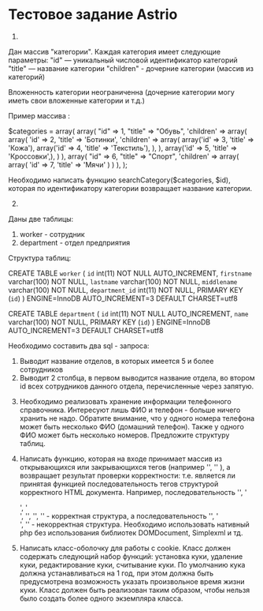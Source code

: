 # Тестовое задание Astrio

1.
Дан массив "категории". Каждая категория имеет следующие параметры:
"id" — уникальный числовой идентификатор категорий
"title" — название категории
"children" - дочерние категории (массив из категорий)

Вложенность категории неограниченна (дочерние категории могу иметь свои вложенные категории и т.д.)

Пример массива :

$categories = array(
	array(
   	"id" => 1,
   	"title" =>  "Обувь",
   	'children' => array(
       	array(
           	'id' => 2,
           	'title' => 'Ботинки',
           	'children' => array(
               	array('id' => 3, 'title' => 'Кожа'),
               	array('id' => 4, 'title' => 'Текстиль'),
           	),
       	),
       	array('id' => 5, 'title' => 'Кроссовки',),
   	)
	),
	array(
   	"id" => 6,
   	"title" =>  "Спорт",
   	'children' => array(
       	array(
           	'id' => 7,
           	'title' => 'Мячи'
       	)
   	)
	),
);

Необходимо написать функцию searchCategory($categories, $id), которая по идентификатору категории возвращает название категории.

2.
Даны две таблицы:
1) worker - сотрудник
2) department - отдел предприятия

Структура таблиц:

CREATE TABLE `worker` (
`id` int(11) NOT NULL AUTO_INCREMENT,
`firstname` varchar(100) NOT NULL,
`lastname` varchar(100) NOT NULL,
`middlename` varchar(100) NOT NULL,
`department_id` int(11) NOT NULL,
PRIMARY KEY (`id`)
) ENGINE=InnoDB AUTO_INCREMENT=3 DEFAULT CHARSET=utf8

CREATE TABLE `department` (
`id` int(11) NOT NULL AUTO_INCREMENT,
`name` varchar(100) NOT NULL,
PRIMARY KEY (`id`)
) ENGINE=InnoDB AUTO_INCREMENT=3 DEFAULT CHARSET=utf8

Необходимо составить два sql - запроса:
1) Выводит название отделов, в которых имеется 5 и более сотрудников
2) Выводит 2 столбца, в первом выводится название отдела, во втором id всех сотрудников данного отдела, перечисленные через запятую.

3. Необходимо реализовать хранение информации телефонного справочника. Интересуют лишь ФИО и телефон - больше ничего хранить не надо. Обратите внимание, что у одного номера телефона может быть несколько ФИО (домашний телефон). Также у одного ФИО может быть несколько номеров. Предложите структуру таблиц.

4. Написать функцию, которая на входе принимает массив из открывающихся или закрывающихся тегов  (например '<a>', '</td>' ),  а возвращает результат проверки корректности:  т.е. является ли принятая функцией последовательность тегов структурой корректного HTML документа. Например, последовательность '<a>', '<div>', '</div>', '</a>', '<span>', '</span>' - корректная структура, а последовательность '<a>', '<div>', '</a>' - некорректная структура.
Необходимо использовать нативный php без использования библиотек DOMDocument, Simplexml и тд.

5. Написать класс-оболочку для работы с cookie. Класс должен содержать следующий набор функций: установка куки, удаление куки, редактирование куки, считывание куки.
По умолчанию кука должна устанавливаться на 1 год, при этом должна быть предусмотрена возможность указать произвольное время жизни куки. Класс должен быть реализован таким образом, чтобы нельзя было создать более одного экземпляра класса.